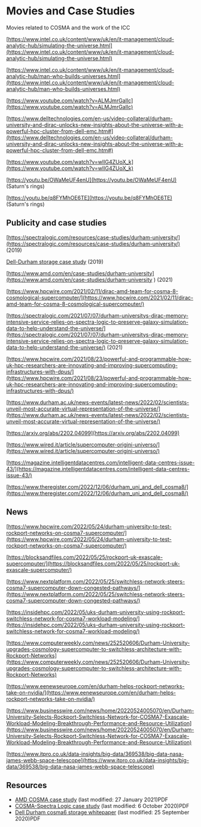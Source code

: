 # Movies and Case Studies

Movies related to COSMA and the work of the ICC

[https://www.intel.co.uk/content/www/uk/en/it-management/cloud-analytic-hub/simulating-the-universe.html](https://www.intel.co.uk/content/www/uk/en/it-management/cloud-analytic-hub/simulating-the-universe.html)

[https://www.intel.co.uk/content/www/uk/en/it-management/cloud-analytic-hub/man-who-builds-universes.html](https://www.intel.co.uk/content/www/uk/en/it-management/cloud-analytic-hub/man-who-builds-universes.html)

[https://www.youtube.com/watch?v=ALMJmrGalIc](https://www.youtube.com/watch?v=ALMJmrGalIc)

[https://www.delltechnologies.com/en-us/video-collateral/durham-university-and-dirac-unlocks-new-insights-about-the-universe-with-a-powerful-hpc-cluster-from-dell-emc.htm#](https://www.delltechnologies.com/en-us/video-collateral/durham-university-and-dirac-unlocks-new-insights-about-the-universe-with-a-powerful-hpc-cluster-from-dell-emc.htm#)

[https://www.youtube.com/watch?v=wlIG4ZUoX_k](https://www.youtube.com/watch?v=wlIG4ZUoX_k)

[https://youtu.be/OWaMeUF4enU](https://youtu.be/OWaMeUF4enU) (Saturn's rings)

[https://youtu.be/q8FYMhOE6TE](https://youtu.be/q8FYMhOE6TE) (Saturn's rings)

## Publicity and case studies

[https://spectralogic.com/resources/case-studies/durham-university/](https://spectralogic.com/resources/case-studies/durham-university/) (2019)

[Dell-Durham storage case study](files/dell_durham_storage_case_study.pdf) (2019)

[https://www.amd.com/en/case-studies/durham-university](https://www.amd.com/en/case-studies/durham-university ) (2021)

[https://www.hpcwire.com/2021/02/11/dirac-amd-team-for-cosma-8-cosmological-supercomputer/](https://www.hpcwire.com/2021/02/11/dirac-amd-team-for-cosma-8-cosmological-supercomputer/)

[https://spectralogic.com/2021/07/07/durham-universitys-dirac-memory-intensive-service-relies-on-spectra-logic-to-preserve-galaxy-simulation-data-to-help-understand-the-universe/](https://spectralogic.com/2021/07/07/durham-universitys-dirac-memory-intensive-service-relies-on-spectra-logic-to-preserve-galaxy-simulation-data-to-help-understand-the-universe/) (2021)

[https://www.hpcwire.com/2021/08/23/powerful-and-programmable-how-uk-hpc-researchers-are-innovating-and-improving-supercomputing-infrastructures-with-dpus/](https://www.hpcwire.com/2021/08/23/powerful-and-programmable-how-uk-hpc-researchers-are-innovating-and-improving-supercomputing-infrastructures-with-dpus/)

[https://www.durham.ac.uk/news-events/latest-news/2022/02/scientists-unveil-most-accurate-virtual-representation-of-the-universe/](https://www.durham.ac.uk/news-events/latest-news/2022/02/scientists-unveil-most-accurate-virtual-representation-of-the-universe/)

[https://arxiv.org/abs/2202.04099](https://arxiv.org/abs/2202.04099)

[https://www.wired.it/article/supercomputer-origini-universo/](https://www.wired.it/article/supercomputer-origini-universo/)

[https://magazine.intelligentdatacentres.com/intelligent-data-centres-issue-43/](https://magazine.intelligentdatacentres.com/intelligent-data-centres-issue-43/)

[https://www.theregister.com/2022/12/06/durham_uni_and_dell_cosma8/](https://www.theregister.com/2022/12/06/durham_uni_and_dell_cosma8/)

## News

[https://www.hpcwire.com/2022/05/24/durham-university-to-test-rockport-networks-on-cosma7-supercomputer/](https://www.hpcwire.com/2022/05/24/durham-university-to-test-rockport-networks-on-cosma7-supercomputer/)

[https://blocksandfiles.com/2022/05/25/rockport-uk-exascale-supercomputer/](https://blocksandfiles.com/2022/05/25/rockport-uk-exascale-supercomputer/)

[https://www.nextplatform.com/2022/05/25/switchless-network-steers-cosma7-supercomputer-down-congested-pathways/](https://www.nextplatform.com/2022/05/25/switchless-network-steers-cosma7-supercomputer-down-congested-pathways/)

[https://insidehpc.com/2022/05/uks-durham-university-using-rockport-switchless-network-for-cosma7-workload-modeling/](https://insidehpc.com/2022/05/uks-durham-university-using-rockport-switchless-network-for-cosma7-workload-modeling/)

[https://www.computerweekly.com/news/252520606/Durham-University-upgrades-cosmology-supercomputer-to-switchless-architecture-with-Rockport-Networks](https://www.computerweekly.com/news/252520606/Durham-University-upgrades-cosmology-supercomputer-to-switchless-architecture-with-Rockport-Networks)

[https://www.eenewseurope.com/en/durham-helps-rockport-networks-take-on-nvidia/](https://www.eenewseurope.com/en/durham-helps-rockport-networks-take-on-nvidia/)

[https://www.businesswire.com/news/home/20220524005070/en/Durham-University-Selects-Rockport-Switchless-Network-for-COSMA7-Exascale-Workload-Modeling-Breakthrough-Performance-and-Resource-Utilization](https://www.businesswire.com/news/home/20220524005070/en/Durham-University-Selects-Rockport-Switchless-Network-for-COSMA7-Exascale-Workload-Modeling-Breakthrough-Performance-and-Resource-Utilization)

[https://www.itpro.co.uk/data-insights/big-data/369538/big-data-nasa-james-webb-space-telescope](https://www.itpro.co.uk/data-insights/big-data/369538/big-data-nasa-james-webb-space-telescope)

## Resources

- [AMD COSMA case study](files/amd-durham-university-case-study.pdf) (last modified: 27 January 2021)PDF
- [COSMA-Spectra Logic case study](files/cs-durham-university.pdf) (last modified: 6 October 2020)PDF
- [Dell Durham cosma6 storage whitepaper](files/dell_durham_storage_case_study.pdf) (last modified: 25 September 2020)PDF
